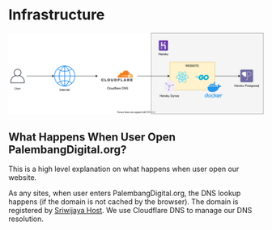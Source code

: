 # Infrastructure

![infrastructure](diagrams/infrastructure.drawio.svg)

## What Happens When User Open PalembangDigital.org?

This is a high level explanation on what happens when user open our website.

As any sites, when user enters PalembangDigital.org, the DNS lookup happens (if the domain is not cached by the browser). The domain is registered by [Sriwijaya Host](https://sriwijayahost.id/). We use Cloudflare DNS to manage our DNS resolution.
